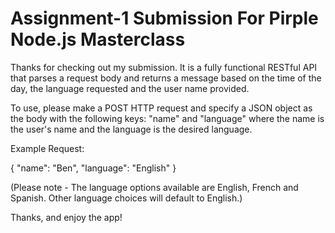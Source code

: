 # Assignment-1 Submission For Pirple Node.js Masterclass

Thanks for checking out my submission. It is a fully functional RESTful API that parses a request body and returns a message based on the time of the day, the language requested and the user name provided.

To use, please make a POST HTTP request and specify a JSON object as the body with the following keys: "name" and "language" where the name is the user's name and the language is the desired language.

Example Request:

{
  "name": "Ben",
  "language": "English"
}

(Please note - The language options available are English, French and Spanish. Other language choices will default to English.)

Thanks, and enjoy the app!

